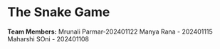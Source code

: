 # The Snake Game

**Team Members:** 
Mrunali Parmar-202401122
Manya Rana - 202401115
Maharshi SOni - 202401108
